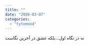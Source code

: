 ```yaml
---
title: ""
date: "2020-03-07"
categories: 
  - "tytomood"
---
```


نه در نگاه اول...بلکه عشق در آخرین نگاست
